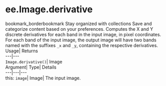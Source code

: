  
#  ee.Image.derivative 
bookmark_borderbookmark Stay organized with collections  Save and categorize content based on your preferences.
Computes the X and Y discrete derivatives for each band in the input image, in pixel coordinates. 
For each band of the input image, the output image will have two bands named with the suffixes `_x` and `_y`, containing the respective derivatives.
Usage| Returns  
---|---  
`Image.derivative()`| Image  
Argument| Type| Details  
---|---|---  
this: `image`| Image| The input image.  
